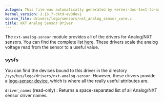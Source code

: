 ```yaml
---
autogen: This file was automatically generated by kernel-doc-text-to-markdown.py
kernel_version: 3.16.7-ckt9-ev3dev1
source_file: drivers/lego/sensors/nxt_analog_sensor_core.c
title: NXT Analog Sensor Driver
---
```


The `nxt-analog-sensor` module provides all of the drivers for Analog/NXT
sensors. You can find the complete list [here][supported sensors]. These
drivers scale the analog voltage read from the sensor to a useful value.

### sysfs

You can find the devices bound to this driver in the directory
`/sys/bus/lego/drivers/nxt-analog-sensor`. However, these drivers provide a
[lego-sensor device], which is where all the really useful attributes are.

`driver_names` (read-only)
: Returns a space-separated list of all Analog/NXT sensor driver names.

[lego-sensor device]: ../lego-sensor-class
[supported sensors]: /docs/sensors#supported-sensors

